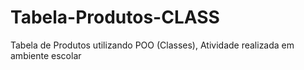 # Tabela-Produtos-CLASS
Tabela de Produtos utilizando POO (Classes), Atividade realizada em ambiente escolar


